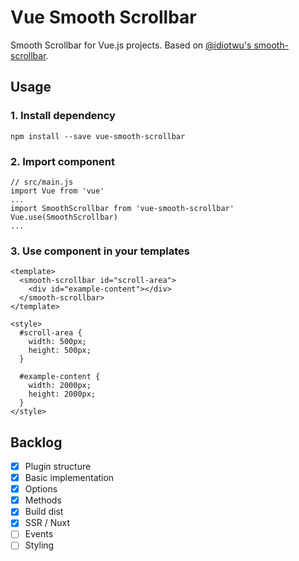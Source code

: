 # Vue Smooth Scrollbar
Smooth Scrollbar for Vue.js projects. Based on [@idiotwu's smooth-scrollbar](https://idiotwu.github.io/smooth-scrollbar/).
## Usage
### 1. Install dependency
```
npm install --save vue-smooth-scrollbar
```
### 2. Import component
```
// src/main.js
import Vue from 'vue'
...
import SmoothScrollbar from 'vue-smooth-scrollbar'
Vue.use(SmoothScrollbar)
...
```
### 3. Use component in your templates
```
<template>
  <smooth-scrollbar id="scroll-area">
    <div id="example-content"></div>
  </smooth-scrollbar>
</template>

<style>
  #scroll-area {
    width: 500px;
    height: 500px;
  }

  #example-content {
    width: 2000px;
    height: 2000px;
  }
</style>
```

## Backlog
* [x] Plugin structure
* [x] Basic implementation
* [x] Options
* [x] Methods
* [x] Build dist
* [x] SSR / Nuxt
* [ ] Events
* [ ] Styling